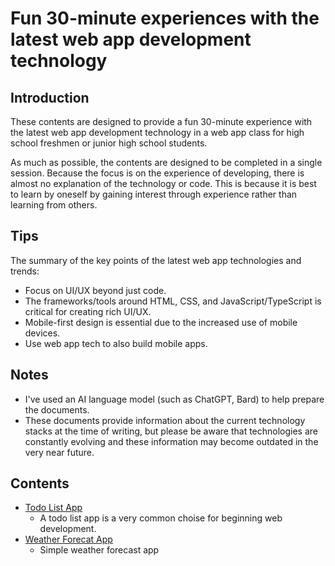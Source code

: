 # Fun 30-minute experiences with the latest web app development technology

## Introduction

These contents are designed to provide a fun 30-minute experience with the latest web app development technology in a web app class for high school freshmen or junior high school students.

As much as possible, the contents are designed to be completed in a single session. Because the focus is on the experience of developing, there is almost no explanation of the technology or code. This is because it is best to learn by oneself by gaining interest through experience rather than learning from others.

## Tips

The summary of the key points of the latest web app technologies and trends:

- Focus on UI/UX beyond just code.
- The frameworks/tools around HTML, CSS, and JavaScript/TypeScript is critical for creating rich UI/UX.
- Mobile-first design is essential due to the increased use of mobile devices.
- Use web app tech to also build mobile apps.

## Notes

- I've used an AI language model (such as ChatGPT, Bard) to help prepare the documents.
- These documents provide information about the current technology stacks at the time of writing, but please be aware that technologies are constantly evolving and these information may become outdated in the very near future.

## Contents

- [Todo List App](1st.md)
  - A todo list app is a very common choise for beginning web development.
- [Weather Forecat App](2nd.md)
  - Simple weather forecast app

